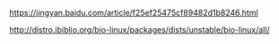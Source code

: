 https://jingyan.baidu.com/article/f25ef25475cf89482d1b8246.html

http://distro.ibiblio.org/bio-linux/packages/dists/unstable/bio-linux/all/
